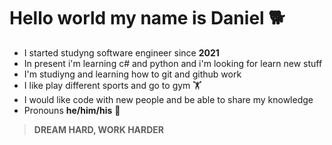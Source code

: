 # Hello world my name is **Daniel** 🐕
* I started studyng software engineer since **2021**
* In present i'm learning c# and python and i'm looking for learn new stuff
* I'm studiyng and learning how to git and github work
* I like play different sports and go to gym 🏋️
* I would like code with new people and be able to share my knowledge
* Pronouns **he/him/his** 👨

>  **DREAM HARD, WORK HARDER**
